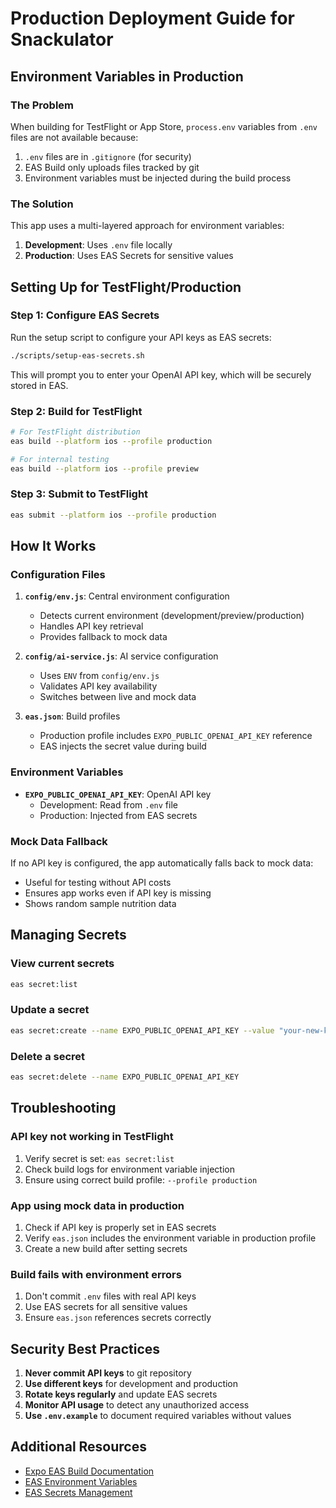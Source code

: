 # Production Deployment Guide for Snackulator

## Environment Variables in Production

### The Problem
When building for TestFlight or App Store, `process.env` variables from `.env` files are not available because:
1. `.env` files are in `.gitignore` (for security)
2. EAS Build only uploads files tracked by git
3. Environment variables must be injected during the build process

### The Solution

This app uses a multi-layered approach for environment variables:

1. **Development**: Uses `.env` file locally
2. **Production**: Uses EAS Secrets for sensitive values

## Setting Up for TestFlight/Production

### Step 1: Configure EAS Secrets

Run the setup script to configure your API keys as EAS secrets:

```bash
./scripts/setup-eas-secrets.sh
```

This will prompt you to enter your OpenAI API key, which will be securely stored in EAS.

### Step 2: Build for TestFlight

```bash
# For TestFlight distribution
eas build --platform ios --profile production

# For internal testing
eas build --platform ios --profile preview
```

### Step 3: Submit to TestFlight

```bash
eas submit --platform ios --profile production
```

## How It Works

### Configuration Files

1. **`config/env.js`**: Central environment configuration
   - Detects current environment (development/preview/production)
   - Handles API key retrieval
   - Provides fallback to mock data

2. **`config/ai-service.js`**: AI service configuration
   - Uses `ENV` from `config/env.js`
   - Validates API key availability
   - Switches between live and mock data

3. **`eas.json`**: Build profiles
   - Production profile includes `EXPO_PUBLIC_OPENAI_API_KEY` reference
   - EAS injects the secret value during build

### Environment Variables

- **`EXPO_PUBLIC_OPENAI_API_KEY`**: OpenAI API key
  - Development: Read from `.env` file
  - Production: Injected from EAS secrets

### Mock Data Fallback

If no API key is configured, the app automatically falls back to mock data:
- Useful for testing without API costs
- Ensures app works even if API key is missing
- Shows random sample nutrition data

## Managing Secrets

### View current secrets
```bash
eas secret:list
```

### Update a secret
```bash
eas secret:create --name EXPO_PUBLIC_OPENAI_API_KEY --value "your-new-key" --force
```

### Delete a secret
```bash
eas secret:delete --name EXPO_PUBLIC_OPENAI_API_KEY
```

## Troubleshooting

### API key not working in TestFlight

1. Verify secret is set: `eas secret:list`
2. Check build logs for environment variable injection
3. Ensure using correct build profile: `--profile production`

### App using mock data in production

1. Check if API key is properly set in EAS secrets
2. Verify `eas.json` includes the environment variable in production profile
3. Create a new build after setting secrets

### Build fails with environment errors

1. Don't commit `.env` files with real API keys
2. Use EAS secrets for all sensitive values
3. Ensure `eas.json` references secrets correctly

## Security Best Practices

1. **Never commit API keys** to git repository
2. **Use different keys** for development and production
3. **Rotate keys regularly** and update EAS secrets
4. **Monitor API usage** to detect any unauthorized access
5. **Use `.env.example`** to document required variables without values

## Additional Resources

- [Expo EAS Build Documentation](https://docs.expo.dev/build/introduction/)
- [EAS Environment Variables](https://docs.expo.dev/build/eas-json/#environment-variables)
- [EAS Secrets Management](https://docs.expo.dev/build/eas-json/#secrets)